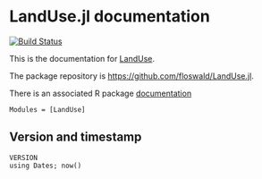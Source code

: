 # LandUse.jl documentation

[![Build Status](https://github.com/floswald/LandUse.jl/workflows/CI/badge.svg)](https://github.com/floswald/LandUse.jl/actions?query=workflow%3ACI+branch%3Amaster)

This is the documentation for [LandUse](https://floswald.github.io/LandUse.jl).

The package repository is <https://github.com/floswald/LandUse.jl>.


There is an associated R package [documentation](Rdocs/index.html)

```@autodocs
Modules = [LandUse]
```

## Version and timestamp

```@repl
VERSION
using Dates; now()
```
